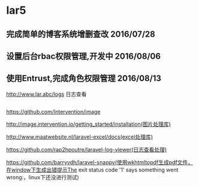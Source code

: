 # lar5

## 完成简单的博客系统增删查改 2016/07/28

## 设置后台rbac权限管理,开发中 2016/08/06

## 使用Entrust,完成角色权限管理 2016/08/13

http://www.lar.abc/logs     日志查看

## 
https://github.com/Intervention/image

http://image.intervention.io/getting_started/installation(图片处理库)

http://www.maatwebsite.nl/laravel-excel/docs(excel处理库)

https://github.com/rap2hpoutre/laravel-log-viewer(日志查看处理)

https://github.com/barryvdh/laravel-snappy(使用wkhtmltopdf生成pdf文件，在window下生成出错提示The exit status code '1' says something went wrong:，linux下还没进行测试)
